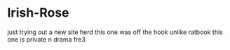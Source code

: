 # Irish-Rose
just trying out a new site herd this one was off the hook unlike ratbook this one is private n drama fre3
